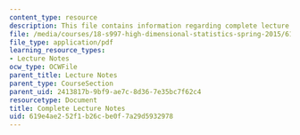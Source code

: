 ```yaml
---
content_type: resource
description: This file contains information regarding complete lecture notes.
file: /media/courses/18-s997-high-dimensional-statistics-spring-2015/619e4ae252f1b26cbe0f7a29d5932978_MIT18_S997S15_CourseNotes.pdf
file_type: application/pdf
learning_resource_types:
- Lecture Notes
ocw_type: OCWFile
parent_title: Lecture Notes
parent_type: CourseSection
parent_uid: 2413817b-9bf9-ae7c-8d36-7e35bc7f62c4
resourcetype: Document
title: Complete Lecture Notes
uid: 619e4ae2-52f1-b26c-be0f-7a29d5932978
---
```

